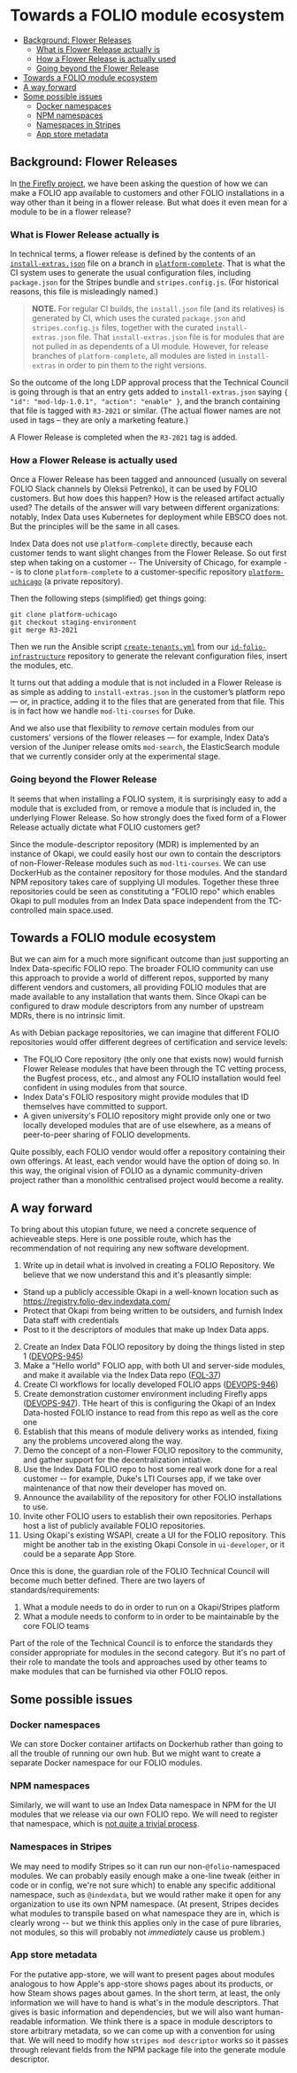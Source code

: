 # Towards a FOLIO module ecosystem

<!-- md2toc -l 2 ecosystem.md -->
* [Background: Flower Releases](#background-flower-releases)
    * [What is Flower Release actually is](#what-is-flower-release-actually-is)
    * [How a Flower Release is actually used](#how-a-flower-release-is-actually-used)
    * [Going beyond the Flower Release](#going-beyond-the-flower-release)
* [Towards a FOLIO module ecosystem](#towards-a-folio-module-ecosystem)
* [A way forward](#a-way-forward)
* [Some possible issues](#some-possible-issues)
    * [Docker namespaces](#docker-namespaces)
    * [NPM namespaces](#npm-namespaces)
    * [Namespaces in Stripes](#namespaces-in-stripes)
    * [App store metadata](#app-store-metadata)



## Background: Flower Releases

In [the Firefly project](https://github.com/MikeTaylor/firefly), we have been asking the question of how we can make a FOLIO app available to customers and other FOLIO installations in a way other than it being in a flower release. But what does it even mean for a module to be in a flower release?


### What is Flower Release actually is

In technical terms, a flower release is defined by the contents of an [`install-extras.json`](https://github.com/folio-org/platform-complete/blob/master/install-extras.json) file on a branch in [`platform-complete`](https://github.com/folio-org/platform-complete). That is what the CI system uses to generate the usual configuration files, including `package.json` for the Stripes bundle and `stripes.config.js`. (For historical reasons, this file is misleadingly named.)

> **NOTE.**
> For regular CI builds, the `install.json` file (and its relatives) is generated by CI, which uses the curated `package.json` and `stripes.config.js` files, together with the curated `install-extras.json` file. That `install-extras.json` file is for modules that are not pulled in as dependents of a UI module. However, for release branches of `platform-complete`, all modules are listed in `install-extras` in order to pin them to the right versions.

So the outcome of the long LDP approval process that the Technical Council is going through is that an entry gets added to `install-extras.json` saying `{ "id": "mod-ldp-1.0.1", "action": "enable" }`, and the branch containing that file is tagged with `R3-2021` or similar. (The actual flower names are not used in tags – they are only a marketing feature.)

A Flower Release is completed when the `R3-2021` tag is added.


### How a Flower Release is actually used

Once a Flower Release has been tagged and announced (usually on several FOLIO Slack channels by Oleksii Petrenko), it can be used by FOLIO customers. But how does this happen? How is the released artifact actually used? The details of the answer will vary between different organizations: notably, Index Data uses Kubernetes for deployment while EBSCO does not. But the principles will
be the same in all cases.

Index Data does not use `platform-complete` directly, because each customer tends to want slight changes from the Flower Release. So out first step when taking on a customer -- The University of Chicago, for example -- is to clone `platform-complete` to a customer-specific repository [`platform-uchicago`](https://github.com/indexdata/platform-uchicago) (a private repository).

Then the following steps (simplified) get things going:
```
git clone platform-uchicago
git checkout staging-environment
git merge R3-2021
```

Then we run the Ansible script [`create-tenants.yml`](https://github.com/indexdata/id-folio-infrastructure/blob/master/ansible/create-tenants.yml) from our [`id-folio-infrastructure`](https://github.com/indexdata/id-folio-infrastructure) repository to generate the relevant configuration files, insert the modules, etc.

It turns out that adding a module that is not included in a Flower Release is as simple as adding to `install-extras.json` in the customer’s platform repo — or, in practice, adding it to the files that are generated from that file. This is in fact how we handle `mod-lti-courses` for Duke.

And we also use that flexibility to _remove_ certain modules from our customers’ versions of the flower releases — for example, Index Data’s version of the Juniper release omits `mod-search`, the ElasticSearch module that we currently consider only at the experimental stage.


### Going beyond the Flower Release

It seems that when installing a FOLIO system, it is surprisingly easy to add a module that is excluded from, or remove a module that is included in, the underlying Flower Release. So how strongly does the fixed form of a Flower Release actually dictate what FOLIO customers get?

Since the module-descriptor repository (MDR) is implemented by an instance of Okapi, we could easily host our own to contain the descriptors of non-Flower-Release modules such as `mod-lti-courses`. We can use DockerHub as the container repository for those modules. And the standard NPM repository takes care of supplying UI modules. Together these three repositories could be seen as constituting a "FOLIO repo" which enables Okapi to pull modules from an Index Data space independent from the TC-controlled main space.used.


## Towards a FOLIO module ecosystem

But we can aim for a much more significant outcome than just supporting an Index Data-specific FOLIO repo. The broader FOLIO community can use this approach to provide a world of different repos, supported by many different vendors and customers, all providing FOLIO modules that are made available to any installation that wants them. Since Okapi can be configured to draw module descriptors from any number of upstream MDRs, there is no intrinsic limit.

As with Debian package repositories, we can imagine that different FOLIO repositories would offer different degrees of certification and service levels:
* The FOLIO Core repository (the only one that exists now) would furnish Flower Release modules that have been through the TC vetting process, the Bugfest process, etc., and almost any FOLIO installation would feel confident in using modules from that source.
* Index Data's FOLIO respository might provide modules that ID themselves have committed to support.
* A given university's FOLIO repository might provide only one or two locally developed modules that are of use elsewhere, as a means of peer-to-peer sharing of FOLIO developments.

Quite possibly, each FOLIO vendor would offer a repository containing their own offerings. At least, each vendor would have the option of doing so. In this way, the original vision of FOLIO as a dynamic community-driven project rather than a monolithic centralised project would become a reality.


## A way forward

To bring about this utopian future, we need a concrete sequence of achieveable steps. Here is one possible route, which has the recommendation of not requiring any new software development.

1. Write up in detail what is involved in creating a FOLIO Repository. We believe that we now understand this and it's pleasantly simple:
  * Stand up a publicly accessible Okapi in a well-known location such as https://registry.folio-dev.indexdata.com/
  * Protect that Okapi from being written to be outsiders, and furnish Index Data staff with credentials
  * Post to it the descriptors of modules that make up Index Data apps.
2. Create an Index Data FOLIO repository by doing the things listed in step 1 ([DEVOPS-945](https://jira.indexdata.com/browse/DEVOPS-945))
3. Make a "Hello world" FOLIO app, with both UI and server-side modules, and make it available via the Index Data repo ([FOL-37](https://jira.indexdata.com/browse/FOL-37))
4. Create CI workflows for locally developed FOLIO apps ([DEVOPS-946](https://jira.indexdata.com/browse/DEVOPS-946))
5. Create demonstration customer environment including Firefly apps ([DEVOPS-947](https://jira.indexdata.com/browse/DEVOPS-947)). THe heart of this is configuring the Okapi of an Index Data-hosted FOLIO instance to read from this repo as well as the core one
6. Establish that this means of module delivery works as intended, fixing any the problems uncovered along the way.
7. Demo the concept of a non-Flower FOLIO repository to the community, and gather support for the decentralization intiative.
8. Use the Index Data FOLIO repo to host some real work done for a real customer -- for example, Duke's LTI Courses app, if we take over maintenance of that now their developer has moved on.
9. Announce the availability of the repository for other FOLIO installations to use.
10. Invite other FOLIO users to establish their own repositories. Perhaps host a list of publicly available FOLIO repositories.
11. Using Okapi's existing WSAPI, create a UI for the FOLIO repository. This might be another tab in the existing Okapi Console in `ui-developer`, or it could be a separate App Store.

Once this is done, the guardian role of the FOLIO Technical Council will become much better defined. There are two layers of standards/requirements:
1. What a module needs to do in order to run on a Okapi/Stripes platform
2. What a module needs to conform to in order to be maintainable by the core FOLIO teams

Part of the role of the Technical Council is to enforce the standards they consider appropriate for modules in the second category. But it's no part of their role to mandate the tools and approaches used by other teams to make modules that can be furnished via other FOLIO repos.


## Some possible issues

### Docker namespaces

We can store Docker container artifacts on Dockerhub rather than going to all the trouble of running our own hub. But we might want to create a separate Docker namespace for our FOLIO modules.

### NPM namespaces

Similarly, we will want to use an Index Data namespace in NPM for the UI modules that we release via our own FOLIO repo. We will need to register that namespace, which is [not quite a trivial process](https://docs.npmjs.com/creating-and-publishing-scoped-public-packages).

### Namespaces in Stripes

We may need to modify Stripes so it can run our non-`@folio`-namespaced modules. We can probably easily enough make a one-line tweak (either in code or in config, we're not sure which) to enable any specific additional namespace, such as `@indexdata`, but we would rather make it open for any organization to use its own NPM namespace. (At present, Stripes decides what modules to transpile based on what namespace they are in, which is clearly wrong -- but we think this applies only in the case of pure libraries, not modules, so this will probably not _immediately_ cause us problem.)

### App store metadata

For the putative app-store, we will want to present pages about modules analogous to how Apple's app-store shows pages about its products, or how Steam shows pages about games. In the short term, at least, the only information we will have to hand is what's in the module descriptors. That gives is basic information and dependencies, but we will also want human-readable information. We think there is a space in module descriptors to store arbitrary metadata, so we can come up with a convention for using that. We will need to modify how `stripes mod descriptor` works so it passes through relevant fields from the NPM package file into the generate module descriptor.


